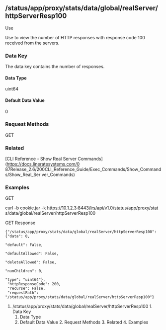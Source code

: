 ## /status/app/proxy/stats/data/global/realServer/httpServerResp100

Use

Use to view the number of HTTP responses with response code 100 received from
the servers.

### Data Key

The data key contains the number of responses.

#### Data Type

uint64

#### Default Data Value

0

### Request Methods

GET

### Related

[CLI Reference - Show Real Server Commands](https://docs.lineratesystems.com/0
87Release_2.6/200CLI_Reference_Guide/Exec_Commands/Show_Commands/Show_Real_Ser
ver_Commands)

### Examples

GET

curl -b cookie.jar -k https://10.1.2.3:8443/lrs/api/v1.0/status/app/proxy/stat
s/data/global/realServer/httpServerResp100

GET Response

    
    {"/status/app/proxy/stats/data/global/realServer/httpServerResp100": {"data": 0,
                                                                           "default": False,
                                                                           "defaultAllowed": False,
                                                                           "deleteAllowed": False,
                                                                           "numChildren": 0,
                                                                           "type": "uint64"},
     "httpResponseCode": 200,
     "recurse": False,
     "requestPath": "/status/app/proxy/stats/data/global/realServer/httpServerResp100"}
    

  1. /status/app/proxy/stats/data/global/realServer/httpServerResp100
    1. Data Key
      1. Data Type
      2. Default Data Value
    2. Request Methods
    3. Related
    4. Examples

